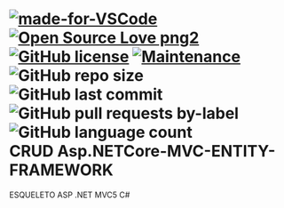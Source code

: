 [![made-for-VSCode](https://img.shields.io/badge/Made%20for-VSCode-1f425f.svg)](https://code.visualstudio.com/)
[![Open Source Love png2](https://badges.frapsoft.com/os/v2/open-source.png?v=103)](https://github.com/ellerbrock/open-source-badges/)
[![GitHub license](https://img.shields.io/github/license/Naereen/StrapDown.js.svg)](https://github.com/Naereen/StrapDown.js/blob/master/LICENSE)
[![Maintenance](https://img.shields.io/badge/Maintained%3F-yes-green.svg)](https://GitHub.com/Naereen/StrapDown.js/graphs/commit-activity)
![GitHub repo size](https://img.shields.io/github/repo-size/WIlliamx/CRUD-AspNETCore-MVC-EntityFramework)
![GitHub last commit](https://img.shields.io/github/last-commit/williamx/CRUD-AspNETCore-MVC-EntityFramework)
![GitHub pull requests by-label](https://img.shields.io/github/issues-pr-raw/Williamx/CRUD-AspNETCore-MVC-EntityFramework/CRUD-AspNETCore-MVC-EntityFramework)
![GitHub language count](https://img.shields.io/github/languages/count/Williamx/CRUD-AspNETCore-MVC-EntityFramework)
<br />
CRUD Asp.NETCore-MVC-ENTITY-FRAMEWORK
===
ESQUELETO ASP .NET MVC5 C# 



